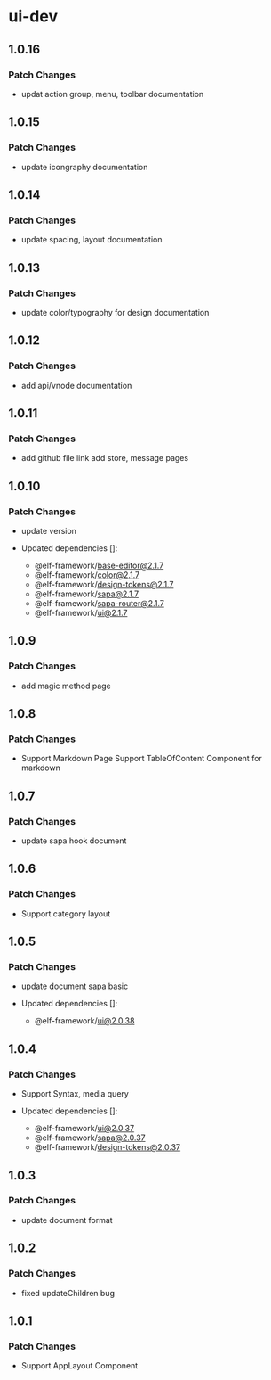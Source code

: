 # ui-dev

## 1.0.16

### Patch Changes

- updat action group, menu, toolbar documentation

## 1.0.15

### Patch Changes

- update icongraphy documentation

## 1.0.14

### Patch Changes

- update spacing, layout documentation

## 1.0.13

### Patch Changes

- update color/typography for design documentation

## 1.0.12

### Patch Changes

- add api/vnode documentation

## 1.0.11

### Patch Changes

- add github file link
  add store, message pages

## 1.0.10

### Patch Changes

- update version

- Updated dependencies []:
  - @elf-framework/base-editor@2.1.7
  - @elf-framework/color@2.1.7
  - @elf-framework/design-tokens@2.1.7
  - @elf-framework/sapa@2.1.7
  - @elf-framework/sapa-router@2.1.7
  - @elf-framework/ui@2.1.7

## 1.0.9

### Patch Changes

- add magic method page

## 1.0.8

### Patch Changes

- Support Markdown Page
  Support TableOfContent Component for markdown

## 1.0.7

### Patch Changes

- update sapa hook document

## 1.0.6

### Patch Changes

- Support category layout

## 1.0.5

### Patch Changes

- update document sapa basic

- Updated dependencies []:
  - @elf-framework/ui@2.0.38

## 1.0.4

### Patch Changes

- Support Syntax, media query

- Updated dependencies []:
  - @elf-framework/ui@2.0.37
  - @elf-framework/sapa@2.0.37
  - @elf-framework/design-tokens@2.0.37

## 1.0.3

### Patch Changes

- update document format

## 1.0.2

### Patch Changes

- fixed updateChildren bug

## 1.0.1

### Patch Changes

- Support AppLayout Component
